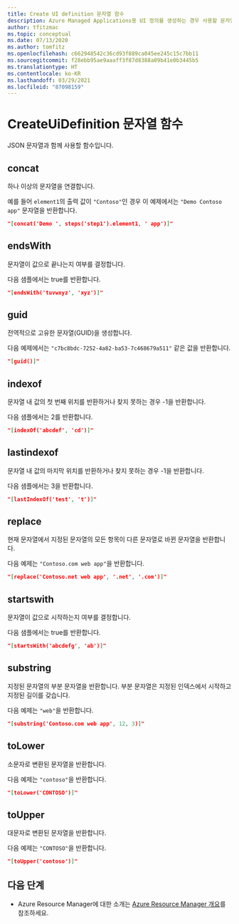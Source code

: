 ```yaml
---
title: Create UI definition 문자열 함수
description: Azure Managed Applications용 UI 정의를 생성하는 경우 사용할 문자열 함수에 대해 설명합니다.
author: tfitzmac
ms.topic: conceptual
ms.date: 07/13/2020
ms.author: tomfitz
ms.openlocfilehash: c662948542c36cd93f889ca045ee245c15c7bb11
ms.sourcegitcommit: f28ebb95ae9aaaff3f87d8388a09b41e0b3445b5
ms.translationtype: HT
ms.contentlocale: ko-KR
ms.lasthandoff: 03/29/2021
ms.locfileid: "87098159"
---
```

# <a name="createuidefinition-string-functions"></a>CreateUiDefinition 문자열 함수

JSON 문자열과 함께 사용할 함수입니다.

## <a name="concat"></a>concat

하나 이상의 문자열을 연결합니다.

예를 들어 `element1`의 출력 값이 `"Contoso"`인 경우 이 예제에서는 `"Demo Contoso app"` 문자열을 반환합니다.

```json
"[concat('Demo ', steps('step1').element1, ' app')]"
```

## <a name="endswith"></a>endsWith

문자열이 값으로 끝나는지 여부를 결정합니다.

다음 샘플에서는 true를 반환합니다.

```json
"[endsWith('tuvwxyz', 'xyz')]"
```

## <a name="guid"></a>guid

전역적으로 고유한 문자열(GUID)을 생성합니다.

다음 예제에서는 `"c7bc8bdc-7252-4a82-ba53-7c468679a511"` 같은 값을 반환합니다.

```json
"[guid()]"
```

## <a name="indexof"></a>indexof

문자열 내 값의 첫 번째 위치를 반환하거나 찾지 못하는 경우 -1을 반환합니다.

다음 샘플에서는 2를 반환합니다.

```json
"[indexOf('abcdef', 'cd')]"
```

## <a name="lastindexof"></a>lastindexof

문자열 내 값의 마지막 위치를 반환하거나 찾지 못하는 경우 -1을 반환합니다.

다음 샘플에서는 3을 반환합니다.

```json
"[lastIndexOf('test', 't')]"
```

## <a name="replace"></a>replace

현재 문자열에서 지정된 문자열의 모든 항목이 다른 문자열로 바뀐 문자열을 반환합니다.

다음 예제는 `"Contoso.com web app"`을 반환합니다.

```json
"[replace('Contoso.net web app', '.net', '.com')]"
```

## <a name="startswith"></a>startswith

문자열이 값으로 시작하는지 여부를 결정합니다.

다음 샘플에서는 true를 반환합니다.

```json
"[startsWith('abcdefg', 'ab')]"
```

## <a name="substring"></a>substring

지정된 문자열의 부분 문자열을 반환합니다. 부분 문자열은 지정된 인덱스에서 시작하고 지정된 길이를 갖습니다.

다음 예제는 `"web"`을 반환합니다.

```json
"[substring('Contoso.com web app', 12, 3)]"
```

## <a name="tolower"></a>toLower

소문자로 변환된 문자열을 반환합니다.

다음 예제는 `"contoso"`을 반환합니다.

```json
"[toLower('CONTOSO')]"
```

## <a name="toupper"></a>toUpper

대문자로 변환된 문자열을 반환합니다.

다음 예제는 `"CONTOSO"`을 반환합니다.

```json
"[toUpper('contoso')]"
```

## <a name="next-steps"></a>다음 단계

* Azure Resource Manager에 대한 소개는 [Azure Resource Manager 개요](../management/overview.md)를 참조하세요.

